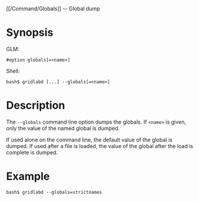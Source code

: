 [[/Command/Globals]] -- Global dump

# Synopsis
GLM:
~~~
#option globals[=<name>]
~~~
Shell:
~~~
bash$ gridlabd [...] --globals[=<name>]
~~~

# Description

The `--globals` command line option dumps the globals.  If `<name>` is given, only the value of the named global is dumped.

If used alone on the command line, the default value of the global is dumped.  If used after a file is loaded, the value of the global after the load is complete is dumped.

# Example
~~~
bash$ gridlabd --globals=strictnames
~~~
